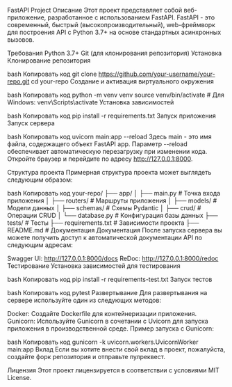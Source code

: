 FastAPI Project
Описание
Этот проект представляет собой веб-приложение, разработанное с использованием FastAPI. FastAPI - это современный, быстрый (высокопроизводительный), web-фреймворк для построения API с Python 3.7+ на основе стандартных асинхронных вызовов.

Требования
Python 3.7+
Git (для клонирования репозитория)
Установка
Клонирование репозитория

bash
Копировать код
git clone https://github.com/your-username/your-repo.git
cd your-repo
Создание и активация виртуального окружения

bash
Копировать код
python -m venv venv
source venv/bin/activate   # Для Windows: venv\Scripts\activate
Установка зависимостей

bash
Копировать код
pip install -r requirements.txt
Запуск приложения
Запуск сервера

bash
Копировать код
uvicorn main:app --reload
Здесь main - это имя файла, содержащего объект FastAPI app. Параметр --reload обеспечивает автоматическую перезагрузку при изменении кода. Откройте браузер и перейдите по адресу http://127.0.0.1:8000.

Структура проекта
Примерная структура проекта может выглядеть следующим образом:

bash
Копировать код
your-repo/
├── app/
│   ├── main.py         # Точка входа приложения
│   ├── routers/        # Маршруты приложения
│   ├── models/         # Модели данных
│   ├── schemas/        # Схемы Pydantic
│   ├── crud/           # Операции CRUD
│   └── database.py     # Конфигурация базы данных
├── tests/              # Тесты
├── requirements.txt    # Зависимости проекта
├── README.md           # Документация
Документация
После запуска сервера вы можете получить доступ к автоматической документации API по следующим адресам:

Swagger UI: http://127.0.0.1:8000/docs
ReDoc: http://127.0.0.1:8000/redoc
Тестирование
Установка зависимостей для тестирования

bash
Копировать код
pip install -r requirements-test.txt
Запуск тестов

bash
Копировать код
pytest
Развертывание
Для развертывания на сервере используйте один из следующих методов:

Docker: Создайте Dockerfile для контейнеризации приложения.
Gunicorn: Используйте Gunicorn в сочетании с Uvicorn для запуска приложения в производственной среде.
Пример запуска с Gunicorn:

bash
Копировать код
gunicorn -k uvicorn.workers.UvicornWorker main:app
Вклад
Если вы хотите внести свой вклад в проект, пожалуйста, создайте форк репозитория и отправьте пулреквест.

Лицензия
Этот проект лицензируется в соответствии с условиями MIT License.

